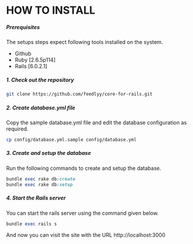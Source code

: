 # HOW TO INSTALL

##### Prerequisites

The setups steps expect following tools installed on the system.

- Github
- Ruby [2.6.5p114]
- Rails [6.0.2.1]

##### 1. Check out the repository

```bash
git clone https://github.com/feedlyy/core-for-rails.git
```

##### 2. Create database.yml file

Copy the sample database.yml file and edit the database configuration as required.

```bash
cp config/database.yml.sample config/database.yml
```

##### 3. Create and setup the database

Run the following commands to create and setup the database.

```ruby
bundle exec rake db:create
bundle exec rake db:setup
```

##### 4. Start the Rails server

You can start the rails server using the command given below.

```ruby
bundle exec rails s
```

And now you can visit the site with the URL http://localhost:3000
